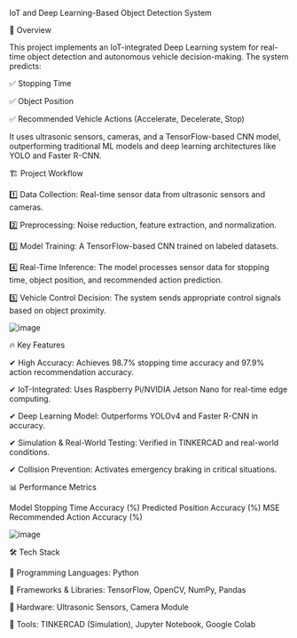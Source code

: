 IoT and Deep Learning-Based Object Detection System

🚀 Overview

This project implements an IoT-integrated Deep Learning system for real-time object detection and autonomous vehicle decision-making. The system predicts:

✅ Stopping Time

✅ Object Position

✅ Recommended Vehicle Actions (Accelerate, Decelerate, Stop)


It uses ultrasonic sensors, cameras, and a TensorFlow-based CNN model, outperforming traditional ML models and deep learning architectures like YOLO and Faster R-CNN.

🏗 Project Workflow

1️⃣ Data Collection: Real-time sensor data from ultrasonic sensors and cameras.

2️⃣ Preprocessing: Noise reduction, feature extraction, and normalization.

3️⃣ Model Training: A TensorFlow-based CNN trained on labeled datasets.

4️⃣ Real-Time Inference: The model processes sensor data for stopping time, object position, and recommended action prediction.

5️⃣ Vehicle Control Decision: The system sends appropriate control signals based on object proximity.

![image](https://github.com/user-attachments/assets/2b7bdb5b-43ac-4c7b-bfeb-32e2039df60c)


🔥 Key Features

✔ High Accuracy: Achieves 98.7% stopping time accuracy and 97.9% action recommendation accuracy.

✔ IoT-Integrated: Uses Raspberry Pi/NVIDIA Jetson Nano for real-time edge computing.

✔ Deep Learning Model: Outperforms YOLOv4 and Faster R-CNN in accuracy.

✔ Simulation & Real-World Testing: Verified in TINKERCAD and real-world conditions.

✔ Collision Prevention: Activates emergency braking in critical situations.


📊 Performance Metrics

Model	Stopping Time Accuracy (%)	Predicted Position Accuracy (%)	MSE	Recommended Action Accuracy (%)

![image](https://github.com/user-attachments/assets/76327db9-8916-4eda-87a6-0bc412a51668)

🛠 Tech Stack

🔹 Programming Languages: Python

🔹 Frameworks & Libraries: TensorFlow, OpenCV, NumPy, Pandas

🔹 Hardware: Ultrasonic Sensors, Camera Module

🔹 Tools: TINKERCAD (Simulation), Jupyter Notebook, Google Colab

